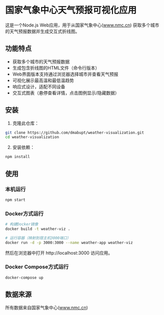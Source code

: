 # 国家气象中心天气预报可视化应用

这是一个Node.js Web应用，用于从国家气象中心(www.nmc.cn) 获取多个城市的天气预报数据并生成交互式折线图。

## 功能特点

- 获取多个城市的天气预报数据
- 生成包含折线图的HTML文件（命令行版本）
- Web界面版本支持通过浏览器选择城市并查看天气预报
- 可视化展示最高温和最低温趋势
- 响应式设计，适配不同设备
- 交互式图表（悬停查看详情，点击图例显示/隐藏数据）

## 安装

1. 克隆此仓库：
```bash
git clone https://github.com/dmabupt/weather-visualization.git
cd weather-visualization
```

2. 安装依赖：
```bash
npm install
```

## 使用

### 本机运行
```bash
npm start
```

### Docker方式运行
```bash
# 构建Docker镜像
docker build -t weather-viz .

# 运行容器（映射到宿主机3000端口）
docker run -d -p 3000:3000 --name weather-app weather-viz
```
然后在浏览器中打开 http://localhost:3000 访问应用。

### Docker Compose方式运行
```bash
docker-compose up
```

## 数据来源
所有数据来自国家气象中心(www.nmc.cn)
